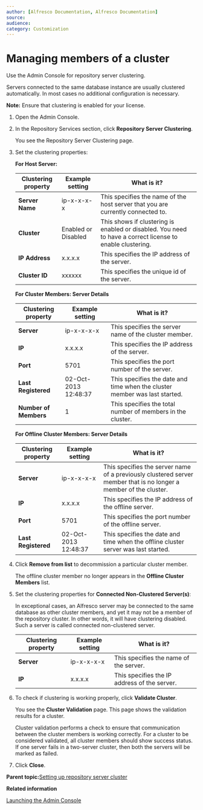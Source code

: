 ```yaml
---
author: [Alfresco Documentation, Alfresco Documentation]
source: 
audience: 
category: Customization
---
```


# Managing members of a cluster

Use the Admin Console for repository server clustering.

Servers connected to the same database instance are usually clustered automatically. In most cases no additional configuration is necessary.

**Note:** Ensure that clustering is enabled for your license.

1.  Open the Admin Console.

2.  In the Repository Services section, click **Repository Server Clustering**.

    You see the Repository Server Clustering page.

3.  Set the clustering properties:

    **For Host Server:**

    |Clustering property|Example setting|What is it?|
    |-------------------|---------------|-----------|
    |**Server Name**|ip-x-x-x-x|This specifies the name of the host server that you are currently connected to.|
    |**Cluster**|Enabled or Disabled|This shows if clustering is enabled or disabled. You need to have a correct license to enable clustering.|
    |**IP Address**|x.x.x.x|This specifies the IP address of the server.|
    |**Cluster ID**|xxxxxx|This specifies the unique id of the server.|

    **For Cluster Members: Server Details**

    |Clustering property|Example setting|What is it?|
    |-------------------|---------------|-----------|
    |**Server**|ip-x-x-x-x|This specifies the server name of the cluster member.|
    |**IP**|x.x.x.x|This specifies the IP address of the server.|
    |**Port**|5701|This specifies the port number of the server.|
    |**Last Registered**|02-Oct-2013 12:48:37|This specifies the date and time when the cluster member was last started.|
    |**Number of Members**|1|This specifies the total number of members in the cluster.|

    **For Offline Cluster Members: Server Details**

    |Clustering property|Example setting|What is it?|
    |-------------------|---------------|-----------|
    |**Server**|ip-x-x-x-x|This specifies the server name of a previously clustered server member that is no longer a member of the cluster.|
    |**IP**|x.x.x.x|This specifies the IP address of the offline server.|
    |**Port**|5701|This specifies the port number of the offline server.|
    |**Last Registered**|02-Oct-2013 12:48:37|This specifies the date and time when the offline cluster server was last started.|

4.  Click **Remove from list** to decommission a particular cluster member.

    The offline cluster member no longer appears in the **Offline Cluster Members** list.

5.  Set the clustering properties for **Connected Non-Clustered Server\(s\)**:

    In exceptional cases, an Alfresco server may be connected to the same database as other cluster members, and yet it may not be a member of the repository cluster. In other words, it will have clustering disabled. Such a server is called connected non-clustered server.

    |Clustering property|Example setting|What is it?|
    |-------------------|---------------|-----------|
    |**Server**|ip-x-x-x-x|This specifies the name of the server.|
    |**IP**|x.x.x.x|This specifies the IP address of the server.|

6.  To check if clustering is working properly, click **Validate Cluster**.

    You see the **Cluster Validation** page. This page shows the validation results for a cluster.

    Cluster validation performs a check to ensure that communication between the cluster members is working correctly. For a cluster to be considered validated, all cluster members should show success status. If one server fails in a two-server cluster, then both the servers will be marked as failed.

7.  Click **Close**.


**Parent topic:**[Setting up repository server cluster](../concepts/cluster-overview.md)

**Related information**  


[Launching the Admin Console](adminconsole-open.md)

